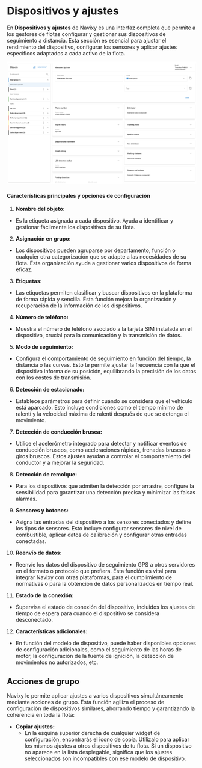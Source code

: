 # Dispositivos y ajustes

En **Dispositivos y ajustes** de Navixy es una interfaz completa que permite a los gestores de flotas configurar y gestionar sus dispositivos de seguimiento a distancia. Esta sección es esencial para ajustar el rendimiento del dispositivo, configurar los sensores y aplicar ajustes específicos adaptados a cada activo de la flota.

![](../../gua-del-usuario/attachments/image-20240814-225942.png)

#### Características principales y opciones de configuración

1. **Nombre del objeto:**

* Es la etiqueta asignada a cada dispositivo. Ayuda a identificar y gestionar fácilmente los dispositivos de su flota.

2. **Asignación en grupo:**

* Los dispositivos pueden agruparse por departamento, función o cualquier otra categorización que se adapte a las necesidades de su flota. Esta organización ayuda a gestionar varios dispositivos de forma eficaz.

3. **Etiquetas:**

* Las etiquetas permiten clasificar y buscar dispositivos en la plataforma de forma rápida y sencilla. Esta función mejora la organización y recuperación de la información de los dispositivos.

4. **Número de teléfono:**

* Muestra el número de teléfono asociado a la tarjeta SIM instalada en el dispositivo, crucial para la comunicación y la transmisión de datos.

5. **Modo de seguimiento:**

* Configura el comportamiento de seguimiento en función del tiempo, la distancia o las curvas. Esto te permite ajustar la frecuencia con la que el dispositivo informa de su posición, equilibrando la precisión de los datos con los costes de transmisión.

6. **Detección de estacionado:**

* Establece parámetros para definir cuándo se considera que el vehículo está aparcado. Esto incluye condiciones como el tiempo mínimo de ralentí y la velocidad máxima de ralentí después de que se detenga el movimiento.

7. **Detección de conducción brusca:**

* Utilice el acelerómetro integrado para detectar y notificar eventos de conducción bruscos, como aceleraciones rápidas, frenadas bruscas o giros bruscos. Estos ajustes ayudan a controlar el comportamiento del conductor y a mejorar la seguridad.

8. **Detección de remolque:**

* Para los dispositivos que admiten la detección por arrastre, configure la sensibilidad para garantizar una detección precisa y minimizar las falsas alarmas.

9. **Sensores y botones:**

* Asigna las entradas del dispositivo a los sensores conectados y define los tipos de sensores. Esto incluye configurar sensores de nivel de combustible, aplicar datos de calibración y configurar otras entradas conectadas.

10. **Reenvío de datos:**

* Reenvíe los datos del dispositivo de seguimiento GPS a otros servidores en el formato o protocolo que prefiera. Esta función es vital para integrar Navixy con otras plataformas, para el cumplimiento de normativas o para la obtención de datos personalizados en tiempo real.

11. **Estado de la conexión:**

* Supervisa el estado de conexión del dispositivo, incluidos los ajustes de tiempo de espera para cuando el dispositivo se considera desconectado.

12. **Características adicionales:**

* En función del modelo de dispositivo, puede haber disponibles opciones de configuración adicionales, como el seguimiento de las horas de motor, la configuración de la fuente de ignición, la detección de movimientos no autorizados, etc.

## Acciones de grupo

Navixy le permite aplicar ajustes a varios dispositivos simultáneamente mediante acciones de grupo. Esta función agiliza el proceso de configuración de dispositivos similares, ahorrando tiempo y garantizando la coherencia en toda la flota:

* **Copiar ajustes:**
  * En la esquina superior derecha de cualquier widget de configuración, encontrarás el icono de copia. Utilízalo para aplicar los mismos ajustes a otros dispositivos de tu flota. Si un dispositivo no aparece en la lista desplegable, significa que los ajustes seleccionados son incompatibles con ese modelo de dispositivo.
